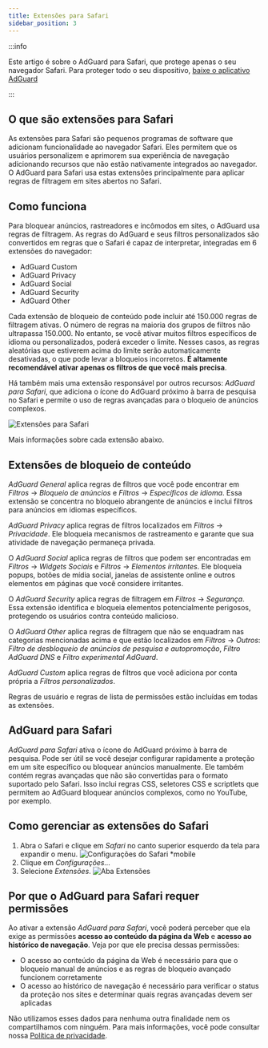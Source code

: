 ```yaml
---
title: Extensões para Safari
sidebar_position: 3
---
```


:::info

Este artigo é sobre o AdGuard para Safari, que protege apenas o seu navegador Safari. Para proteger todo o seu dispositivo, [baixe o aplicativo AdGuard](https://agrd.io/download-kb-adblock)

:::

## O que são extensões para Safari

As extensões para Safari são pequenos programas de software que adicionam funcionalidade ao navegador Safari. Eles permitem que os usuários personalizem e aprimorem sua experiência de navegação adicionando recursos que não estão nativamente integrados ao navegador. O AdGuard para Safari usa estas extensões principalmente para aplicar regras de filtragem em sites abertos no Safari.

## Como funciona

Para bloquear anúncios, rastreadores e incômodos em sites, o AdGuard usa regras de filtragem. As regras do AdGuard e seus filtros personalizados são convertidos em regras que o Safari é capaz de interpretar, integradas em 6 extensões do navegador:

- AdGuard Custom
- AdGuard Privacy
- AdGuard Social
- AdGuard Security
- AdGuard Other

Cada extensão de bloqueio de conteúdo pode incluir até 150.000 regras de filtragem ativas. O número de regras na maioria dos grupos de filtros não ultrapassa 150.000. No entanto, se você ativar muitos filtros específicos de idioma ou personalizados, poderá exceder o limite. Nesses casos, as regras aleatórias que estiverem acima do limite serão automaticamente desativadas, o que pode levar a bloqueios incorretos. **É altamente recomendável ativar apenas os filtros de que você mais precisa**.

Há também mais uma extensão responsável por outros recursos: *AdGuard para Safari*, que adiciona o ícone do AdGuard próximo à barra de pesquisa no Safari e permite o uso de regras avançadas para o bloqueio de anúncios complexos.

![Extensões para Safari](https://cdn.adtidy.org/content/kb/ad_blocker/safari/adguard-for-safari-icon1.png)

Mais informações sobre cada extensão abaixo.

## Extensões de bloqueio de conteúdo

*AdGuard General* aplica regras de filtros que você pode encontrar em *Filtros* → *Bloqueio de anúncios* e *Filtros* → *Específicos de idioma*. Essa extensão se concentra no bloqueio abrangente de anúncios e inclui filtros para anúncios em idiomas específicos.

*AdGuard Privacy* aplica regras de filtros localizados em *Filtros* → *Privacidade*. Ele bloqueia mecanismos de rastreamento e garante que sua atividade de navegação permaneça privada.

O *AdGuard Social* aplica regras de filtros que podem ser encontradas em *Filtros* → *Widgets Sociais* e *Filtros* → *Elementos irritantes*. Ele bloqueia popups, botões de mídia social, janelas de assistente online e outros elementos em páginas que você considere irritantes.

O *AdGuard Security* aplica regras de filtragem em *Filtros* → *Segurança*. Essa extensão identifica e bloqueia elementos potencialmente perigosos, protegendo os usuários contra conteúdo malicioso.

O *AdGuard Other* aplica regras de filtragem que não se enquadram nas categorias mencionadas acima e que estão localizados em *Filtros* → *Outros*: *Filtro de desbloqueio de anúncios de pesquisa e autopromoção*, *Filtro AdGuard DNS* e *Filtro experimental AdGuard*.

*AdGuard Custom* aplica regras de filtros que você adiciona por conta própria a *Filtros personalizados*.

Regras de usuário e regras de lista de permissões estão incluídas em todas as extensões.

## AdGuard para Safari

*AdGuard para Safari* ativa o ícone do AdGuard próximo à barra de pesquisa. Pode ser útil se você desejar configurar rapidamente a proteção em um site específico ou bloquear anúncios manualmente. Ele também contém regras avançadas que não são convertidas para o formato suportado pelo Safari. Isso inclui regras CSS, seletores CSS e scriptlets que permitem ao AdGuard bloquear anúncios complexos, como no YouTube, por exemplo.

## Como gerenciar as extensões do Safari

1. Abra o Safari e clique em *Safari* no canto superior esquerdo da tela para expandir o menu. ![Configurações do Safari *mobile](https://cdn.adtidy.org/content/kb/ad_blocker/safari/adguard-for-safari-settings1.png)
1. Clique em *Configurações...*
1. Selecione *Extensões*. ![Aba Extensões](https://cdn.adtidy.org/content/kb/ad_blocker/safari/adguard-for-safari-extensions1.png)

## Por que o AdGuard para Safari requer permissões

Ao ativar a extensão *AdGuard para Safari*, você poderá perceber que ela exige as permissões **acesso ao conteúdo da página da Web** e **acesso ao histórico de navegação**. Veja por que ele precisa dessas permissões:

- O acesso ao conteúdo da página da Web é necessário para que o bloqueio manual de anúncios e as regras de bloqueio avançado funcionem corretamente
- O acesso ao histórico de navegação é necessário para verificar o status da proteção nos sites e determinar quais regras avançadas devem ser aplicadas

Não utilizamos esses dados para nenhuma outra finalidade nem os compartilhamos com ninguém. Para mais informações, você pode consultar nossa [Política de privacidade](https://adguard.com/privacy.html).
